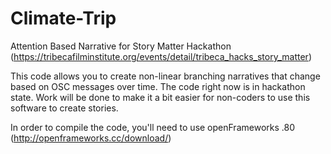 Climate-Trip
============

Attention Based Narrative for Story Matter Hackathon (https://tribecafilminstitute.org/events/detail/tribeca_hacks_story_matter)

This code allows you to create non-linear branching narratives that change based on OSC messages over time. The code right now is in hackathon state. Work will be done to make it a bit easier for non-coders to use this software to create stories.

In order to compile the code, you'll need to use openFrameworks .80 (http://openframeworks.cc/download/)

